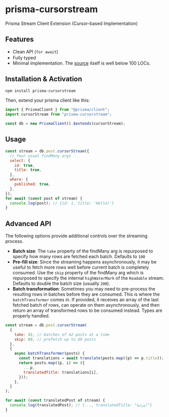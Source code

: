 # prisma-cursorstream

Prisma Stream Client Extension (Cursor-based Implementation)

## Features

- Clean API (`for await`)
- Fully typed <img src="https://www.typescriptlang.org/favicon-32x32.png" height="16" width="16" alt="" />
- Minimal implementation. The [source](https://github.com/etabits/prisma-cursorstream/blob/main/src/index.ts) itself is well below 100 LOCs.

## Installation & Activation

```sh
npm install prisma-cursorstream
```

Then, extend your prisma client like this:

```js
import { PrismaClient } from "@prisma/client";
import cursorStream from "prisma-cursorstream";

const db = new PrismaClient().$extends(cursorStream);
```

## Usage

```js
const stream = db.post.cursorStream({
  // Your usual findMany args
  select: {
    id: true,
    title: true,
  },
  where: {
    published: true,
  },
});
for await (const post of stream) {
  console.log(post); // {id: 1, title: 'Hello!'}
}
```

## Advanced API

The following options provide additional controls over the streaming process.

- **Batch size**: The `take` property of the findMany arg is repurposed to specify how many rows are fetched each batch. Defaults to `100`
- **Pre-fill size**: Since the streaming happens asynchronously, it may be useful to fetch more rows well before current batch is completely consumed. Use the `skip` property of the findMany arg which is repurposed to specify the internal `highWaterMark` of the `Readable` stream. Defaults to double the batch size (usually `200`).
- **Batch transformation**: Sometimes you may need to pre-process the resulting rows in batches before they are consumed. This is where the `batchTransformer` comes in. If provided, it receives an array of the last fetched batch of rows, can operate on them asynchronously, and then return an array of transformed rows to be consumed instead. Types are properly handled.

```js
const stream = db.post.cursorStream(
  {
    take: 42, // batches of 42 posts at a time
    skip: 69, // prefetch up to 69 posts
  },
  {
    async batchTransformer(posts) {
      const translations = await translate(posts.map((p) => p.title));
      return posts.map((p, i) => ({
        ...p,
        translatedTitle: translations[i],
      }));
    },
  }
);

for await (const translatedPost of stream) {
  console.log(translatedPost); // {..., translatedTitle: "مرحبا!"}
}
```
